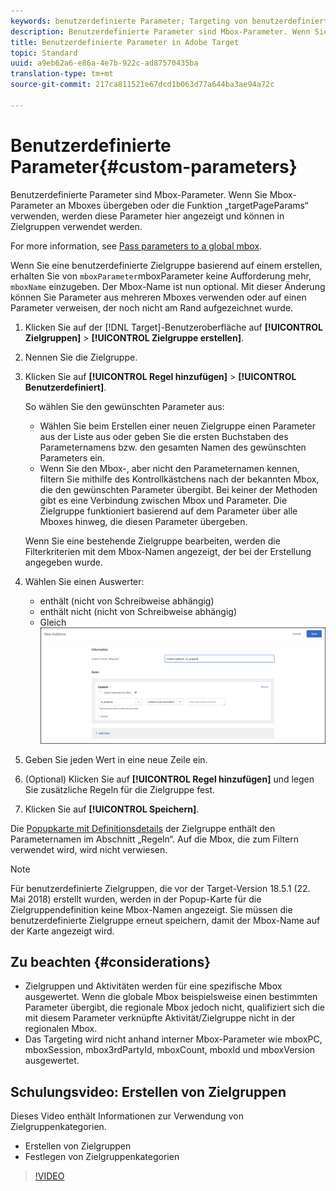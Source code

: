 ```yaml
---
keywords: benutzerdefinierte Parameter; Targeting von benutzerdefinierten Parametern; Targeting von Seitenparametern; Targeting von Mbox-Parametern
description: Benutzerdefinierte Parameter sind Mbox-Parameter. Wenn Sie Mbox-Parameter an Mboxes übergeben oder die Funktion „targetPageParams“ verwenden, werden diese Parameter hier angezeigt und können in Zielgruppen verwendet werden.
title: Benutzerdefinierte Parameter in Adobe Target
topic: Standard
uuid: a9eb62a6-e86a-4e7b-922c-ad87570435ba
translation-type: tm+mt
source-git-commit: 217ca811521e67dcd1b063d77a644ba3ae94a72c

---
```



# Benutzerdefinierte Parameter{#custom-parameters}

Benutzerdefinierte Parameter sind Mbox-Parameter. Wenn Sie Mbox-Parameter an Mboxes übergeben oder die Funktion „targetPageParams“ verwenden, werden diese Parameter hier angezeigt und können in Zielgruppen verwendet werden.

For more information, see [Pass parameters to a global mbox](/help/c-implementing-target/c-implementing-target-for-client-side-web/t-mbox-download/c-understanding-global-mbox/pass-parameters-to-global-mbox.md).

Wenn Sie eine benutzerdefinierte Zielgruppe basierend auf einem erstellen, erhalten Sie von `mboxParameter`mboxParameter keine Aufforderung mehr, `mboxName` einzugeben. Der Mbox-Name ist nun optional. Mit dieser Änderung können Sie Parameter aus mehreren Mboxes verwenden oder auf einen Parameter verweisen, der noch nicht am Rand aufgezeichnet wurde.

1. Klicken Sie auf der [!DNL Target]-Benutzeroberfläche auf **[!UICONTROL Zielgruppen]** &gt; **[!UICONTROL Zielgruppe erstellen]**.
1. Nennen Sie die Zielgruppe.
1. Klicken Sie auf **[!UICONTROL Regel hinzufügen]** &gt; **[!UICONTROL Benutzerdefiniert]**.

   So wählen Sie den gewünschten Parameter aus:

   * Wählen Sie beim Erstellen einer neuen Zielgruppe einen Parameter aus der Liste aus oder geben Sie die ersten Buchstaben des Parameternamens bzw. den gesamten Namen des gewünschten Parameters ein.
   * Wenn Sie den Mbox-, aber nicht den Parameternamen kennen, filtern Sie mithilfe des Kontrollkästchens nach der bekannten Mbox, die den gewünschten Parameter übergibt.
   Bei keiner der Methoden gibt es eine Verbindung zwischen Mbox und Parameter. Die Zielgruppe funktioniert basierend auf dem Parameter über alle Mboxes hinweg, die diesen Parameter übergeben.

   Wenn Sie eine bestehende Zielgruppe bearbeiten, werden die Filterkriterien mit dem Mbox-Namen angezeigt, der bei der Erstellung angegeben wurde.

1. Wählen Sie einen Auswerter:

   * enthält (nicht von Schreibweise abhängig)
   * enthält nicht (nicht von Schreibweise abhängig)
   * Gleich
   ![Benutzerdefinierte Parameter-Zielgruppe](/help/c-target/c-audiences/c-target-rules/assets/custom.png)

1. Geben Sie jeden Wert in eine neue Zeile ein.
1. (Optional) Klicken Sie auf **[!UICONTROL Regel hinzufügen]** und legen Sie zusätzliche Regeln für die Zielgruppe fest.
1. Klicken Sie auf **[!UICONTROL Speichern]**.

Die [Popupkarte mit Definitionsdetails](../../../c-target/c-audiences/audiences.md#section_11B9C4A777E14D36BA1E925021945780) der Zielgruppe enthält den Parameternamen im Abschnitt „Regeln“. Auf die Mbox, die zum Filtern verwendet wird, wird nicht verwiesen.

>[!NOTE]
>
>Für benutzerdefinierte Zielgruppen, die vor der Target-Version 18.5.1 (22. Mai 2018) erstellt wurden, werden in der Popup-Karte für die Zielgruppendefinition keine Mbox-Namen angezeigt. Sie müssen die benutzerdefinierte Zielgruppe erneut speichern, damit der Mbox-Name auf der Karte angezeigt wird.

## Zu beachten {#considerations}

* Zielgruppen und Aktivitäten werden für eine spezifische Mbox ausgewertet. Wenn die globale Mbox beispielsweise einen bestimmten Parameter übergibt, die regionale Mbox jedoch nicht, qualifiziert sich die mit diesem Parameter verknüpfte Aktivität/Zielgruppe nicht in der regionalen Mbox.
* Das Targeting wird nicht anhand interner Mbox-Parameter wie mboxPC, mboxSession, mbox3rdPartyId, mboxCount, mboxId und mboxVersion ausgewertet.

## Schulungsvideo: Erstellen von Zielgruppen

Dieses Video enthält Informationen zur Verwendung von Zielgruppenkategorien.

* Erstellen von Zielgruppen
* Festlegen von Zielgruppenkategorien

>[!VIDEO](https://video.tv.adobe.com/v/17392?captions=ger)